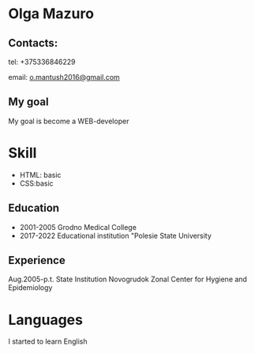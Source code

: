# Olga Mazuro  
## Contacts:
tel: +375336846229  

email: o.mantush2016@gmail.com
## My goal
My goal is become a WEB-developer
# Skill
* HTML: basic
* CSS:basic
## Education
* 2001-2005 Grodno Medical College
* 2017-2022 Educational institution "Polesie State University
## Experience
Aug.2005-p.t. State Institution Novogrudok Zonal Center for Hygiene and Epidemiology
# Languages
I started to learn English
